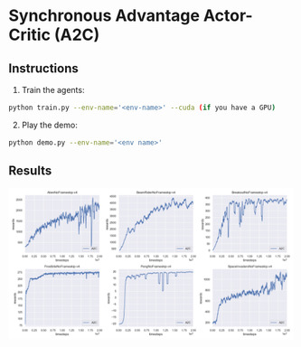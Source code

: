 # Synchronous Advantage Actor-Critic (A2C)
## Instructions
1. Train the agents:
```bash
python train.py --env-name='<env-name>' --cuda (if you have a GPU)
```
2. Play the demo:
```bash
python demo.py --env-name='<env name>'
```
## Results
![](../figures/03_a2c.png)
